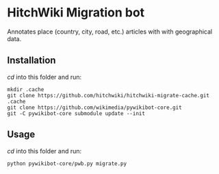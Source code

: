 # HitchWiki Migration bot

Annotates place (country, city, road, etc.) articles with with geographical data.

## Installation

_cd_ into this folder and run:
```
mkdir .cache
git clone https://github.com/hitchwiki/hitchwiki-migrate-cache.git .cache
git clone https://github.com/wikimedia/pywikibot-core.git
git -C pywikibot-core submodule update --init
```
## Usage
_cd_ into this folder and run:

```
python pywikibot-core/pwb.py migrate.py
```
